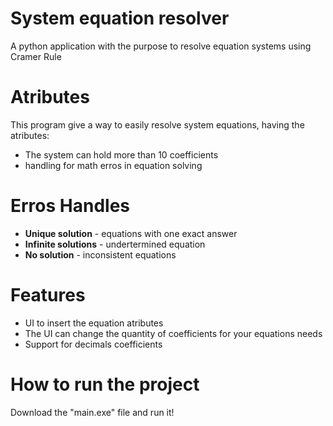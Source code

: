 # System equation resolver
A python application with the purpose to resolve equation systems using Cramer Rule

# Atributes
This program give a way to easily resolve system equations, having the atributes:
- The system can hold more than 10 coefficients
- handling for math erros in equation solving

# Erros Handles
- **Unique solution** - equations with one exact answer
- **Infinite solutions** - undertermined equation
- **No solution** - inconsistent equations

# Features
- UI to insert the equation atributes
- The UI can change the quantity of coefficients for your equations needs
- Support for decimals coefficients

# How to run the project
Download the "main.exe" file and run it!
